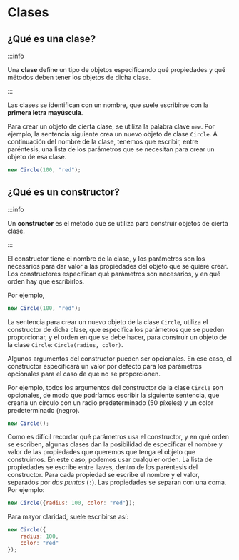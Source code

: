 # Clases

## **¿Qué es una clase?**

:::info

Una **clase** define un tipo de objetos especificando qué propiedades y
qué métodos deben tener los objetos de dicha clase.

:::

Las clases se identifican con un nombre, que suele escribirse con la
**primera letra mayúscula**.

Para crear un objeto de cierta clase, se utiliza la palabra clave `new`.
Por ejemplo, la sentencia siguiente crea un nuevo objeto de clase
`Circle`. A continuación del nombre de la clase, tenemos que escribir,
entre paréntesis, una lista de los parámetros que se necesitan para
crear un objeto de esa clase.

``` javascript
new Circle(100, "red");
```

## **¿Qué es un constructor?**

:::info

Un **constructor** es el método que se utiliza para construir objetos de
cierta clase.

:::

El constructor tiene el nombre de la clase, y los parámetros son los
necesarios para dar valor a las propiedades del objeto que se quiere
crear. Los constructores especifican qué parámetros son necesarios, y en
qué orden hay que escribirlos.

Por ejemplo,

``` javascript
new Circle(100, "red");
```

La sentencia para crear un nuevo objeto de la clase `Circle`, utiliza el
constructor de dicha clase, que especifica los parámetros que se pueden
proporcionar, y el orden en que se debe hacer, para construir un objeto
de la clase `Circle`: `Circle(radius, color)`.

Algunos argumentos del constructor pueden ser opcionales. En ese caso,
el constructor especificará un valor por defecto para los parámetros
opcionales para el caso de que no se proporcionen.

Por ejemplo, todos los argumentos del constructor de la clase `Circle`
son opcionales, de modo que podríamos escribir la siguiente sentencia,
que crearía un círculo con un radio predeterminado (50 píxeles) y un
color predeterminado (negro).

``` javascript
new Circle();
```

Como es difícil recordar qué parámetros usa el constructor, y en qué
orden se escriben, algunas clases dan la posibilidad de especificar el
nombre y valor de las propiedades que queremos que tenga el objeto que
construimos. En este caso, podemos usar cualquier orden. La lista de
propiedades se escribe entre llaves, dentro de los paréntesis del
constructor. Para cada propiedad se escribe el nombre y el valor,
separados por *dos puntos* (`:`). Las propiedades se separan con una
coma. Por ejemplo:

``` javascript
new Circle({radius: 100, color: "red"});
```

Para mayor claridad, suele escribirse así:

``` javascript
new Circle({
    radius: 100,
    color: "red"
});
```
